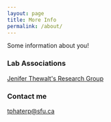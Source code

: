 ```yaml
---
layout: page
title: More Info
permalink: /about/
---
```


Some information about you!

### Lab Associations

[Jenifer Thewalt's Research Group](https://www.sfu.ca/physics/research/groups/j-thewalt-research-group.html)

### Contact me

[tphaterp@sfu.ca](mailto:tphaterp@sfu.ca)
